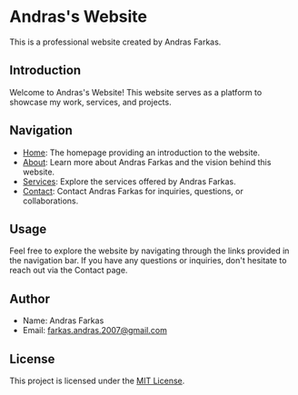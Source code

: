 # Andras's Website

This is a professional website created by Andras Farkas.

## Introduction

Welcome to Andras's Website! This website serves as a platform to showcase my work, services, and projects.

## Navigation

- [Home](index.html): The homepage providing an introduction to the website.
- [About](about.html): Learn more about Andras Farkas and the vision behind this website.
- [Services](services.html): Explore the services offered by Andras Farkas.
- [Contact](contact.html): Contact Andras Farkas for inquiries, questions, or collaborations.

## Usage

Feel free to explore the website by navigating through the links provided in the navigation bar. If you have any questions or inquiries, don't hesitate to reach out via the Contact page.

## Author

- Name: Andras Farkas
- Email: farkas.andras.2007@gmail.com

## License

This project is licensed under the [MIT License](LICENSE).

